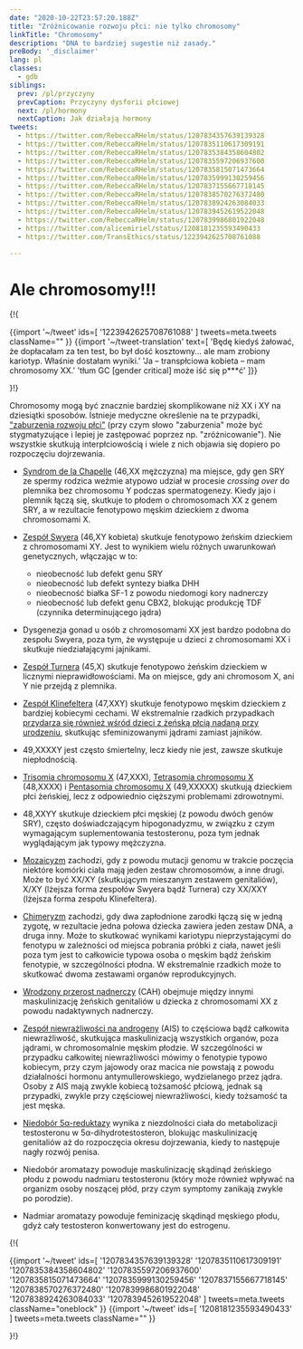 ```yaml
---
date: "2020-10-22T23:57:20.188Z"
title: "Zróżnicowanie rozwoju płci: nie tylko chromosomy"
linkTitle: "Chromosomy"
description: "DNA to bardziej sugestie niż zasady."
preBody: '_disclaimer'
lang: pl
classes:
  - gdb
siblings:
  prev: /pl/przyczyny
  prevCaption: Przyczyny dysforii płciowej
  next: /pl/hormony
  nextCaption: Jak działają hormony
tweets:
  - https://twitter.com/RebeccaRHelm/status/1207834357639139328
  - https://twitter.com/RebeccaRHelm/status/1207835110617309191
  - https://twitter.com/RebeccaRHelm/status/1207835384358604802
  - https://twitter.com/RebeccaRHelm/status/1207835597206937600
  - https://twitter.com/RebeccaRHelm/status/1207835815071473664
  - https://twitter.com/RebeccaRHelm/status/1207835999130259456
  - https://twitter.com/RebeccaRHelm/status/1207837155667718145
  - https://twitter.com/RebeccaRHelm/status/1207838570276372480
  - https://twitter.com/RebeccaRHelm/status/1207838924263084033
  - https://twitter.com/RebeccaRHelm/status/1207839452619522048
  - https://twitter.com/RebeccaRHelm/status/1207839986801922048
  - https://twitter.com/alicemiriel/status/1208181235593490433
  - https://twitter.com/TransEthics/status/1223942625708761088

---
```


# Ale chromosomy!!!

{!{ <div class="gutter">
{{import '~/tweet' ids=[
  '1223942625708761088'
] tweets=meta.tweets className="" }}
{{import '~/tweet-translation' text=[
  'Będę kiedyś żałować, że dopłacałam za ten test, bo był dość kosztowny... ale mam zrobiony kariotyp. Właśnie dostałam wyniki.'
  'Ja – transpłciowa kobieta – mam chromosomy XX.'
  'tłum GC [gender critical] może iść się p***ć'
]}}
</div>}!}

Chromosomy mogą być znacznie bardziej skomplikowane niż XX i XY na dziesiątki sposobów. Istnieje medyczne określenie na te przypadki, ["zaburzenia rozwoju płci"](https://pl.wikipedia.org/wiki/Zaburzenia_rozwoju_p%C5%82ci) (przy czym słowo "zaburzenia" może być stygmatyzujące i lepiej je zastępować poprzez np. "zróżnicowanie"). Nie wszystkie skutkują interpłciowością i wiele z nich objawia się dopiero po rozpoczęciu dojrzewania.

- [Syndrom de la Chapelle](https://pl.wikipedia.org/wiki/Syndrom_de_la_Chapelle) (46,XX mężczyzna) ma miejsce, gdy gen SRY ze spermy rodzica weźmie atypowo udział w procesie *crossing over* do plemnika bez chromosomu Y podczas spermatogenezy. Kiedy jajo i plemnik łączą się, skutkuje to płodem o chromosomach XX z genem SRY, a w rezultacie fenotypowo męskim dzieckiem z dwoma chromosomami X.

- [Zespół Swyera](https://pl.wikipedia.org/wiki/Zespół_Swyera) (46,XY kobieta) skutkuje fenotypowo żeńskim dzieckiem z chromosomami XY. Jest to wynikiem wielu różnych uwarunkowań genetycznych, włączając w to:

  - nieobecność lub defekt genu SRY
  - nieobecność lub defekt syntezy białka DHH
  - nieobecność białka SF-1 z powodu niedomogi kory nadnerczy
  - nieobecność lub defekt genu CBX2, blokując produkcję TDF (czynnika determinującego jądra)

- Dysgenezja gonad u osób z chromosomami XX jest bardzo podobna do zespołu Swyera, poza tym, że występuje u dzieci z chromosomami XX i skutkuje niedziałającymi jajnikami.

- [Zespół Turnera](https://pl.wikipedia.org/wiki/Zespół_Turnera) (45,X) skutkuje fenotypowo żeńskim dzieckiem w licznymi nieprawidłowościami. Ma on miejsce, gdy ani chromosom X, ani Y nie przejdą z plemnika.

- [Zespół Klinefeltera](https://pl.wikipedia.org/wiki/Zespół_Klinefeltera) (47,XXY) skutkuje fenotypowo męskim dzieckiem z bardziej kobiecymi cechami. W ekstremalnie rzadkich przypadkach [przydarza się również wśród dzieci z żeńską płcią nadaną przy urodzeniu](https://www.ncbi.nlm.nih.gov/pubmed/15755052), skutkując sfeminizowanymi jądrami zamiast jajników.

- 49,XXXXY jest często śmiertelny, lecz kiedy nie jest, zawsze skutkuje niepłodnością.

- [Trisomia chromosomu X](https://pl.wikipedia.org/wiki/Trisomia_chromosomu_X) (47,XXX), [Tetrasomia chromosomu X](https://pl.wikipedia.org/wiki/Tetrasomia_chromosomu_X) (48,XXXX) i [Pentasomia chromosomu X](https://pl.wikipedia.org/wiki/Pentasomia_chromosomu_X) (49,XXXXX) skutkują dzieckiem płci żeńskiej, lecz z odpowiednio cięższymi problemami zdrowotnymi.

- 48,XXYY skutkuje dzieckiem płci męskiej (z powodu dwóch genów SRY), często doświadczającym hipogonadyzmu, w związku z czym wymagającym suplementowania testosteronu, poza tym jednak wyglądającym jak typowy mężczyzna.

- [Mozaicyzm](https://pl.wikipedia.org/wiki/Mozaicyzm) zachodzi, gdy z powodu mutacji genomu w trakcie poczęcia niektóre komórki ciała mają jeden zestaw chromosomów, a inne drugi. Może to być XX/XY (skutkującym mieszanym zestawem genitaliów), X/XY (lżejsza forma zespołów Swyera bądź Turnera) czy XX/XXY (lżejsza forma zespołu Klinefeltera).

- [Chimeryzm](https://pl.wikipedia.org/wiki/Chimera_(biologia)) zachodzi, gdy dwa zapłodnione zarodki łączą się w jedną zygotę, w rezultacie jedna połowa dziecka zawiera jeden zestaw DNA, a druga inny. Może to skutkować wynikami kariotypu nieprzystającymi do fenotypu w zależności od miejsca pobrania próbki z ciała, nawet jeśli poza tym jest to całkowicie typowa osoba o męskim bądź żeńskim fenotypie, w szczególności płodna. W ekstremalnie rzadkich może to skutkować dwoma zestawami organów reprodukcyjnych.

- [Wrodzony przerost nadnerczy](https://pl.wikipedia.org/wiki/Wrodzony_przerost_nadnerczy) (CAH) obejmuje między innymi maskulinizację żeńskich genitaliów u dziecka z chromosomami XX z powodu nadaktywnych nadnerczy.

- [Zespół niewrażliwości na androgeny](https://pl.wikipedia.org/wiki/Zesp%C3%B3%C5%82_niewra%C5%BCliwo%C5%9Bci_na_androgeny) (AIS) to częściowa bądź całkowita niewrażliwość, skutkująca maskulinizacją wszystkich organów, poza jądrami, w chromosomalnie męskim płodzie. W szczególności w przypadku całkowitej niewrażliwości mówimy o fenotypie typowo kobiecym, przy czym jajowody oraz macica nie powstają z powodu działalności hormonu antymullerowskiego, wydzielanego przez jądra. Osoby z AIS mają zwykle kobiecą tożsamość płciową, jednak są przypadki, zwykle przy częściowej niewrażliwości, kiedy tożsamość ta jest męska.

- [Niedobór 5α-reduktazy](https://pl.wikipedia.org/wiki/Niedob%C3%B3r_5–alfa-reduktazy) wynika z niezdolności ciała do metabolizacji testosteronu w 5α-dihydrotestosteron, blokując maskulinizację genitaliów aż do rozpoczęcia okresu dojrzewania, kiedy to następuje nagły rozwój penisa.

- Niedobór aromatazy powoduje maskulinizację skądinąd żeńskiego płodu z powodu nadmiaru testosteronu (który może również wpływać na organizm osoby noszącej płód, przy czym symptomy zanikają zwykle po porodzie).

- Nadmiar aromatazy powoduje feminizację skądinąd męskiego płodu, gdyż cały testosteron konwertowany jest do estrogenu.

{!{ <div class="span34 center print-span2">
{{import '~/tweet' ids=[
  '1207834357639139328'
  '1207835110617309191'
  '1207835384358604802'
  '1207835597206937600'
  '1207835815071473664'
  '1207835999130259456'
  '1207837155667718145'
  '1207838570276372480'
  '1207839986801922048'
  '1207838924263084033'
  '1207839452619522048'
] tweets=meta.tweets className="oneblock" }}
{{import '~/tweet' ids=[
  '1208181235593490433'
] tweets=meta.tweets className="" }}
</div>}!}
